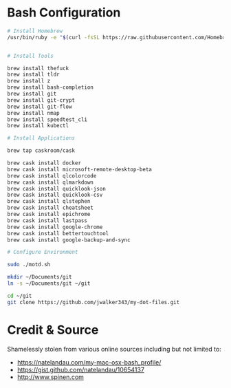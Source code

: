 # Bash Configuration



```bash
# Install Homebrew
/usr/bin/ruby -e "$(curl -fsSL https://raw.githubusercontent.com/Homebrew/install/master/install)"


# Install Tools

brew install thefuck
brew install tldr
brew install z
brew install bash-completion
brew install git
brew install git-crypt
brew install git-flow
brew install nmap
brew install speedtest_cli
brew install kubectl

```

```bash
# Install Applications

brew tap caskroom/cask

brew cask install docker
brew cask install microsoft-remote-desktop-beta
brew cask install qlcolorcode
brew cask install qlmarkdown
brew cask install quicklook-json
brew cask install quicklook-csv
brew cask install qlstephen
brew cask install cheatsheet
brew cask install epichrome
brew cask install lastpass
brew cask install google-chrome
brew cask install bettertouchtool
brew cask install google-backup-and-sync

```

```bash
# Configure Environment

sudo ./motd.sh

mkdir ~/Documents/git
ln -s ~/Documents/git ~/git

cd ~/git
git clone https://github.com/jwalker343/my-dot-files.git


```

# Credit & Source
Shamelessly stolen from various online sources including but not limited to:
- https://natelandau.com/my-mac-osx-bash_profile/
- https://gist.github.com/natelandau/10654137
- http://www.spinen.com
